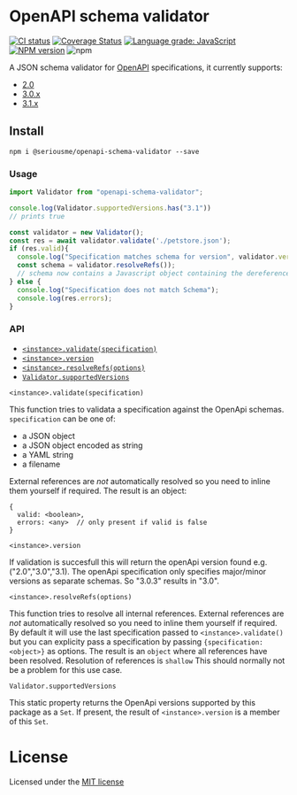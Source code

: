 # OpenAPI schema validator
[![CI status](https://github.com/seriousme/openapi-schema-validator/workflows/Node.js%20CI/badge.svg)](https://github.com/seriousme/openapi-schema-validator/actions?query=workflow%3A%22Node.js+CI%22)
[![Coverage Status](https://coveralls.io/repos/github/seriousme/openapi-schema-validator/badge.svg?branch=master)](https://coveralls.io/github/seriousme/openapi-schema-validator?branch=master)
[![Language grade: JavaScript](https://img.shields.io/lgtm/grade/javascript/g/seriousme/openapi-schema-validator.svg?logo=lgtm&logoWidth=18)](https://lgtm.com/projects/g/seriousme/openapi-schema-validator/context:javascript)
[![NPM version](https://img.shields.io/npm/v/@seriousme/openapi-schema-validator.svg)](https://www.npmjs.com/package/seriousme/openapi-schema-validator)
![npm](https://img.shields.io/npm/dm/@seriousme/openapi-schema-validator)



A JSON schema validator for [OpenAPI](https://www.openapis.org/) specifications, it currently supports:
- [2.0](https://spec.openapis.org/oas/v2.0)
- [3.0.x](https://spec.openapis.org/oas/v3.0.3)
- [3.1.x](https://spec.openapis.org/oas/v3.1.0)

<a name="install"></a>
## Install 
```
npm i @seriousme/openapi-schema-validator --save
```

<a name="Usage"></a>
### Usage

```javascript
import Validator from "openapi-schema-validator";

console.log(Validator.supportedVersions.has("3.1"))
// prints true

const validator = new Validator();
const res = await validator.validate('./petstore.json');
if (res.valid){
  console.log("Specification matches schema for version", validator.version);
  const schema = validator.resolveRefs());
  // schema now contains a Javascript object containing the dereferenced schema
} else {
  console.log("Specification does not match Schema");
  console.log(res.errors);
}

```

<a name="Usage"></a>
### API
- [`<instance>.validate(specification)`](#validate)
- [`<instance>.version`](#version)
- [`<instance>.resolveRefs(options)`](#resolveRefs)
- [`Validator.supportedVersions`](#supportedVersions)

<a name="validate"></a>
```
<instance>.validate(specification)
```

This function tries to validata a specification against the OpenApi schemas. `specification` can be one of:

- a JSON object
- a JSON object encoded as string
- a YAML string
- a filename

External references are *not* automatically resolved so you need to inline them yourself if required.
The result is an object:
```
{
  valid: <boolean>,
  errors: <any>  // only present if valid is false
}
```

<a name="version"></a>
```
<instance>.version
```

If validation is succesfull this will return the openApi version found e.g. ("2.0","3.0","3.1).
The openApi specification only specifies major/minor versions as separate schemas. So "3.0.3" results in "3.0".

<a name="resolveRefs"></a>
```
<instance>.resolveRefs(options)
```

This function tries to resolve all internal references. External references are *not* automatically resolved so you need to inline them yourself if required. By default it will use the last specification passed to `<instance>.validate()`
but you can explicity pass a specification by passing `{specification:<object>}` as options.
The result is an `object` where all references have been resolved.
Resolution of references is `shallow` This should normally not be a problem for this use case.

<a name="supportedVersions"></a>
```
Validator.supportedVersions
```

This static property returns the OpenApi versions supported by this package as a `Set`. If present, the result of `<instance>.version` is a member of this `Set`.

<a name="license"></a>
# License
Licensed under the [MIT license](LICENSE.txt)
